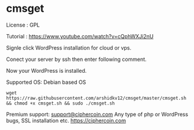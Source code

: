 # cmsget

License : GPL 

Tutorial  : https://www.youtube.com/watch?v=cQphWXJi2nU 

Signle click WordPress installation for cloud or vps.

Conect your server by ssh then enter following comment.

Now your WordPress is installed.

Supported OS: Debian based OS

`wget https://raw.githubusercontent.com/arshidkv12/cmsget/master/cmsget.sh && chmod +x cmsget.sh && sudo ./cmsget.sh`


Premium support: support@ciphercoin.com
Any type of php or WordPress bugs, SSL installation etc.
https://ciphercoin.com
